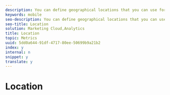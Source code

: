 ```yaml
---
description: You can define geographical locations that you can use for correlation purposes in reports, target with in-app messages, and more.
keywords: mobile
seo-description: You can define geographical locations that you can use for correlation purposes in reports, target with in-app messages, and more.
seo-title: Location
solution: Marketing Cloud,Analytics
title: Location
topic: Metrics
uuid: 5dd0a644-91df-4717-80ee-50699b9a21b2
index: y
internal: n
snippet: y
translate: y
---
```


# Location


